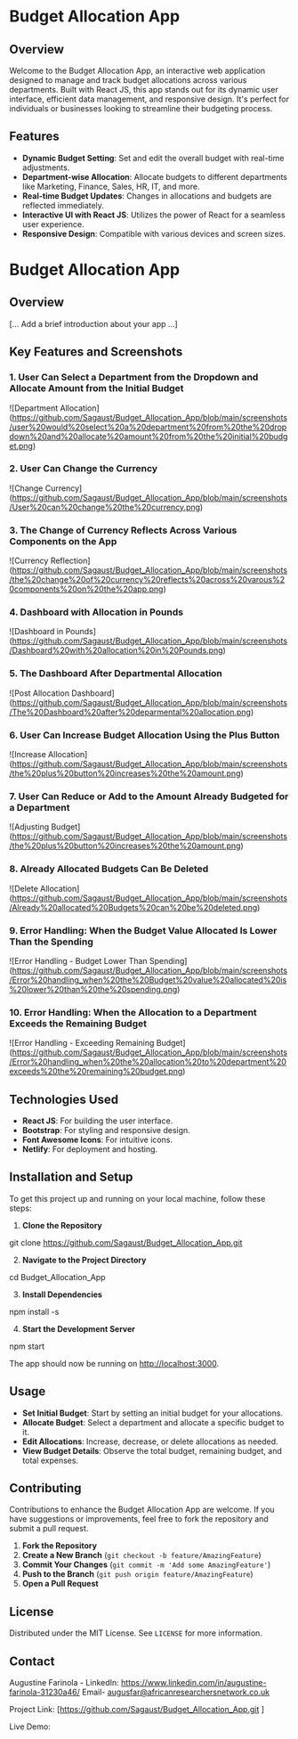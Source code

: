 # Budget Allocation App

## Overview

Welcome to the Budget Allocation App, an interactive web application designed to manage and track budget allocations across various departments. Built with React JS, this app stands out for its dynamic user interface, efficient data management, and responsive design. It's perfect for individuals or businesses looking to streamline their budgeting process.

## Features

- **Dynamic Budget Setting**: Set and edit the overall budget with real-time adjustments.
- **Department-wise Allocation**: Allocate budgets to different departments like Marketing, Finance, Sales, HR, IT, and more.
- **Real-time Budget Updates**: Changes in allocations and budgets are reflected immediately.
- **Interactive UI with React JS**: Utilizes the power of React for a seamless user experience.
- **Responsive Design**: Compatible with various devices and screen sizes.

# Budget Allocation App

## Overview

[... Add a brief introduction about your app ...]

## Key Features and Screenshots

### 1. User Can Select a Department from the Dropdown and Allocate Amount from the Initial Budget
![Department Allocation] (https://github.com/Sagaust/Budget_Allocation_App/blob/main/screenshots/user%20would%20select%20a%20department%20from%20the%20dropdown%20and%20allocate%20amount%20from%20the%20initial%20budget.png)

### 2. User Can Change the Currency
![Change Currency] (https://github.com/Sagaust/Budget_Allocation_App/blob/main/screenshots/User%20can%20change%20the%20currency.png)

### 3. The Change of Currency Reflects Across Various Components on the App
![Currency Reflection] (https://github.com/Sagaust/Budget_Allocation_App/blob/main/screenshots/the%20change%20of%20currency%20reflects%20across%20varous%20components%20on%20the%20app.png)

### 4. Dashboard with Allocation in Pounds
![Dashboard in Pounds] (https://github.com/Sagaust/Budget_Allocation_App/blob/main/screenshots/Dashboard%20with%20allocation%20in%20Pounds.png)

### 5. The Dashboard After Departmental Allocation
![Post Allocation Dashboard] (https://github.com/Sagaust/Budget_Allocation_App/blob/main/screenshots/The%20Dashboard%20after%20deparmental%20allocation.png)

### 6. User Can Increase Budget Allocation Using the Plus Button
![Increase Allocation] (https://github.com/Sagaust/Budget_Allocation_App/blob/main/screenshots/the%20plus%20button%20increases%20the%20amount.png)

### 7. User Can Reduce or Add to the Amount Already Budgeted for a Department
![Adjusting Budget] (https://github.com/Sagaust/Budget_Allocation_App/blob/main/screenshots/the%20plus%20button%20increases%20the%20amount.png)

### 8. Already Allocated Budgets Can Be Deleted
![Delete Allocation] (https://github.com/Sagaust/Budget_Allocation_App/blob/main/screenshots/Already%20allocated%20Budgets%20can%20be%20deleted.png)

### 9. Error Handling: When the Budget Value Allocated Is Lower Than the Spending
![Error Handling - Budget Lower Than Spending] (https://github.com/Sagaust/Budget_Allocation_App/blob/main/screenshots/Error%20handling_when%20the%20Budget%20value%20allocated%20is%20lower%20than%20the%20spending.png)

### 10. Error Handling: When the Allocation to a Department Exceeds the Remaining Budget
![Error Handling - Exceeding Remaining Budget] (https://github.com/Sagaust/Budget_Allocation_App/blob/main/screenshots/Error%20handling_when%20the%20allocation%20to%20department%20exceeds%20the%20remaining%20budget.png)


## Technologies Used

- **React JS**: For building the user interface.
- **Bootstrap**: For styling and responsive design.
- **Font Awesome Icons**: For intuitive icons.
- **Netlify**: For deployment and hosting.

## Installation and Setup

To get this project up and running on your local machine, follow these steps:

1. **Clone the Repository**

git clone https://github.com/Sagaust/Budget_Allocation_App.git 

2. **Navigate to the Project Directory**

cd Budget_Allocation_App

3. **Install Dependencies**

npm install -s

4. **Start the Development Server**

npm start


The app should now be running on [http://localhost:3000](http://localhost:3000).

## Usage

- **Set Initial Budget**: Start by setting an initial budget for your allocations.
- **Allocate Budget**: Select a department and allocate a specific budget to it.
- **Edit Allocations**: Increase, decrease, or delete allocations as needed.
- **View Budget Details**: Observe the total budget, remaining budget, and total expenses.

## Contributing

Contributions to enhance the Budget Allocation App are welcome. If you have suggestions or improvements, feel free to fork the repository and submit a pull request.

1. **Fork the Repository**
2. **Create a New Branch** (`git checkout -b feature/AmazingFeature`)
3. **Commit Your Changes** (`git commit -m 'Add some AmazingFeature'`)
4. **Push to the Branch** (`git push origin feature/AmazingFeature`)
5. **Open a Pull Request**

## License

Distributed under the MIT License. See `LICENSE` for more information.

## Contact

Augustine Farinola - LinkedIn: https://www.linkedin.com/in/augustine-farinola-31230a46/ 
Email- augusfar@africanresearchersnetwork.co.uk

Project Link: [https://github.com/Sagaust/Budget_Allocation_App.git ]

Live Demo: 

